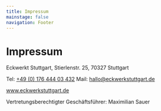 ```yaml
---
title: Impressum
mainstage: false
navigation: Footer
---
```


# Impressum

Eckwerkt Stuttgart, Stierlenstr. 25, 70327 Stuttgart

Tel: <a href="tel:+49(0)17644403432">+49 (0) 176 444 03 432</a>
Mail: <a href="mailto:hallo@eckwerkstuttgart.de">hallo@eckwerkstuttgart.de</a>

www.eckwerkstuttgart.de

Vertretungsberechtigter Geschäftsführer: Maximilian Sauer
